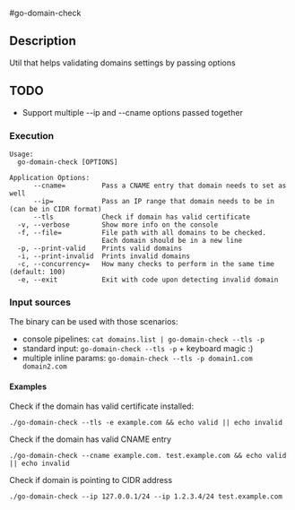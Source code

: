 #go-domain-check

## Description

Util that helps validating domains settings by passing options

## TODO

- Support multiple --ip and --cname options passed together

### Execution

```
Usage:
  go-domain-check [OPTIONS]

Application Options:
      --cname=         Pass a CNAME entry that domain needs to set as well
      --ip=            Pass an IP range that domain needs to be in (can be in CIDR format)
      --tls            Check if domain has valid certificate
  -v, --verbose        Show more info on the console
  -f, --file=          File path with all domains to be checked.
                       Each domain should be in a new line
  -p, --print-valid    Prints valid domains
  -i, --print-invalid  Prints invalid domains
  -c, --concurrency=   How many checks to perform in the same time (default: 100)
  -e, --exit           Exit with code upon detecting invalid domain

```

### Input sources

The binary can be used with those scenarios:

- console pipelines: `cat domains.list | go-domain-check --tls -p`
- standard input: `go-domain-check --tls -p` + keyboard magic :)
- multiple inline params: `go-domain-check --tls -p domain1.com domain2.com`

#### Examples

Check if the domain has valid certificate installed:

`./go-domain-check --tls -e example.com && echo valid || echo invalid`

Check if the domain has valid CNAME entry

`./go-domain-check --cname example.com. test.example.com && echo valid || echo invalid`

Check if domain is pointing to CIDR address

`./go-domain-check --ip 127.0.0.1/24 --ip 1.2.3.4/24 test.example.com`

